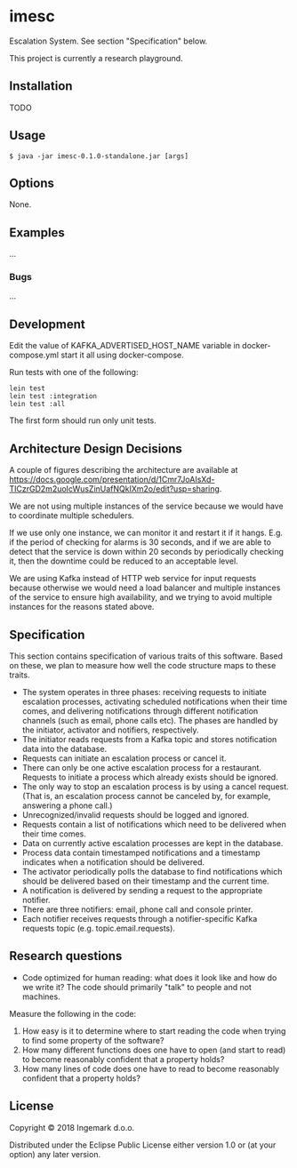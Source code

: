 # imesc

Escalation System.  See section "Specification" below.

This project is currently a research playground.

## Installation

TODO

## Usage

    $ java -jar imesc-0.1.0-standalone.jar [args]

## Options

None.

## Examples

...

### Bugs

...

## Development
 
Edit the value of KAFKA_ADVERTISED_HOST_NAME variable in docker-compose.yml
start it all using docker-compose.

Run tests with one of the following:

```
lein test
lein test :integration
lein test :all
```

The first form should run only unit tests.

## Architecture Design Decisions

A couple of figures describing the architecture are available at
https://docs.google.com/presentation/d/1Cmr7JoAIsXd-TICzrGD2m2uoIcWusZinUafNQkIXm2o/edit?usp=sharing.

We are not using multiple instances of the service because we would have to
coordinate multiple schedulers.

If we use only one instance, we can monitor it and restart it if it hangs. E.g.
if the period of checking for alarms is 30 seconds, and if we are able to detect
that the service is down within 20 seconds by periodically checking it, then the
downtime could be reduced to an acceptable level.

We are using Kafka instead of HTTP web service for input requests because
otherwise we would need a load balancer and multiple instances of the service to
ensure high availability, and we trying to avoid multiple instances for the
reasons stated above.

## Specification

This section contains specification of various traits of this software. Based on
these, we plan to measure how well the code structure maps to these traits.

* The system operates in three phases: receiving requests to initiate escalation
  processes, activating scheduled notifications when their time comes, and
  delivering notifications through different notification channels (such as
  email, phone calls etc). The phases are handled by the initiator, activator
  and notifiers, respectively.
* The initiator reads requests from a Kafka topic and stores notification data
  into the database.
* Requests can initiate an escalation process or cancel it.
* There can only be one active escalation process for a restaurant. Requests to
  initiate a process which already exists should be ignored.
* The only way to stop an escalation process is by using a cancel request. (That
  is, an escalation process cannot be canceled by, for example, answering a
  phone call.)
* Unrecognized/invalid requests should be logged and ignored.
* Requests contain a list of notifications which need to be delivered when their
  time comes.
* Data on currently active escalation processes are kept in the database.
* Process data contain timestamped notifications and a timestamp indicates when
  a notification should be delivered.
* The activator periodically polls the database to find notifications which
  should be delivered based on their timestamp and the current time.
* A notification is delivered by sending a request to the appropriate notifier.
* There are three notifiers: email, phone call and console printer.
* Each notifier receives requests through a notifier-specific Kafka requests
  topic (e.g. topic.email.requests).

## Research questions

- Code optimized for human reading: what does it look like and how do we write
  it? The code should primarily "talk" to people and not machines.

Measure the following in the code:

1. How easy is it to determine where to start reading the code when trying to
   find some property of the software?
2. How many different functions does one have to open (and start to read) to
   become reasonably confident that a property holds?
3. How many lines of code does one have to read to become reasonably confident
   that a property holds?

## License

Copyright © 2018 Ingemark d.o.o.

Distributed under the Eclipse Public License either version 1.0 or (at
your option) any later version.
